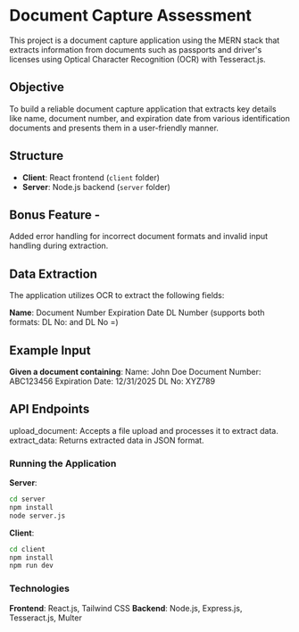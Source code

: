 # Document Capture Assessment
This project is a document capture application using the MERN stack that extracts information from documents such as passports and driver's licenses using Optical Character Recognition (OCR) with Tesseract.js.

## Objective
To build a reliable document capture application that extracts key details like name, document number, and expiration date from various identification documents and presents them in a user-friendly manner.

## Structure
- **Client**: React frontend (`client` folder)
- **Server**: Node.js backend (`server` folder)

## Bonus Feature - 
Added error handling for incorrect document formats and invalid input handling during extraction.

## Data Extraction
The application utilizes OCR to extract the following fields:

**Name**:
Document Number
Expiration Date
DL Number (supports both formats: DL No: and DL No =)

## Example Input
**Given a document containing**:
Name: John Doe
Document Number: ABC123456
Expiration Date: 12/31/2025
DL No: XYZ789

## API Endpoints
upload_document: Accepts a file upload and processes it to extract data.
extract_data: Returns extracted data in JSON format.

### Running the Application
**Server**:
```bash
cd server
npm install
node server.js
```

**Client**:
```bash
cd client
npm install
npm run dev
```

### Technologies
**Frontend**: React.js, Tailwind CSS
**Backend**: Node.js, Express.js, Tesseract.js, Multer
